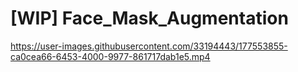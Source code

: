 # [WIP] Face_Mask_Augmentation


https://user-images.githubusercontent.com/33194443/177553855-ca0cea66-6453-4000-9977-861717dab1e5.mp4

